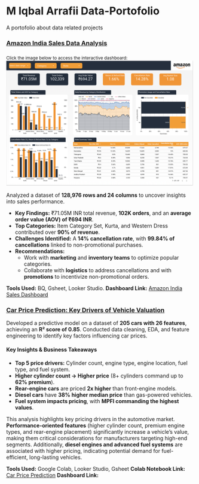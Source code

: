 # M Iqbal Arrafii Data-Portofolio
A portofolio about data related projects

### [Amazon India Sales Data Analysis](./Amazon%20India%20Sales%20Analysis)
<sub>Click the image below to access the interactive dashboard:</sub>  
<a href="https://lookerstudio.google.com/reporting/34b32deb-7115-4876-9353-913ab6c88ca9">
  <img src="./assets/dashboard-preview/Amazon%20India%20Sales%20Dashboard.png" alt="Dashboard Preview" width="500">
</a> 

Analyzed a dataset of **128,976 rows and 24 columns** to uncover insights into sales performance.  
- **Key Findings:** ₹71.05M INR total revenue, **102K orders**, and an **average order value (AOV) of ₹694 INR**.  
- **Top Categories:** Item Category Set, Kurta, and Western Dress contributed over **90% of revenue**.  
- **Challenges Identified:** A **14% cancellation rate**, with **99.84% of cancellations** linked to non-promotional purchases.  
- **Recommendations:**  
  - Work with **marketing** and **inventory teams** to optimize popular categories.  
  - Collaborate with **logistics** to address cancellations and with **promotions** to incentivize non-promotional orders.  

**Tools Used:** BQ, Gsheet, Looker Studio.
**Dashboard Link:** [Amazon India Sales Dashboard](https://lookerstudio.google.com/reporting/34b32deb-7115-4876-9353-913ab6c88ca9)  


### [Car Price Prediction: Key Drivers of Vehicle Valuation](./Car%20Price%20Prediction%20and%20Analysis)

Developed a predictive model on a dataset of **205 cars with 26 features**, achieving an **R² score of 0.85**. Conducted data cleaning, EDA, and feature engineering to identify key factors influencing car prices.  

#### **Key Insights & Business Takeaways**  
- **Top 5 price drivers:** Cylinder count, engine type, engine location, fuel type, and fuel system.  
- **Higher cylinder count → Higher price** (8+ cylinders command up to **62% premium**).  
- **Rear-engine cars** are priced **2x higher** than front-engine models.  
- **Diesel cars** have **38% higher median price** than gas-powered vehicles.  
- **Fuel system impacts pricing**, with **MPFI commanding the highest values**.  

This analysis highlights key pricing drivers in the automotive market. **Performance-oriented features** (higher cylinder count, premium engine types, and rear-engine placement) significantly increase a vehicle’s value, making them critical considerations for manufacturers targeting high-end segments. Additionally, **diesel engines and advanced fuel systems** are associated with higher pricing, indicating potential demand for fuel-efficient, long-lasting vehicles.  

**Tools Used:** Google Colab, Looker Studio, Gsheet
**Colab Notebook Link:** [Car Price Prediction](https://colab.research.google.com/drive/1zYDyFTfYSVUx12EXguflB-v-ZYeQ7fnc?usp=sharing)
**Dashboard Link:** 
